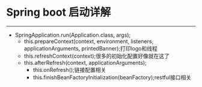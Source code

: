 # Spring boot 启动详解
***

- SpringApplication.run(Application.class, args);
  - this.prepareContext(context, environment, listeners, applicationArguments, printedBanner);打印logo和线程
  - this.refreshContext(context);很多的初始化配置好像就在这了
  - this.afterRefresh(context, applicationArguments);
    - this.onRefresh();链接配置相关
    - this.finishBeanFactoryInitialization(beanFactory);restful接口相关